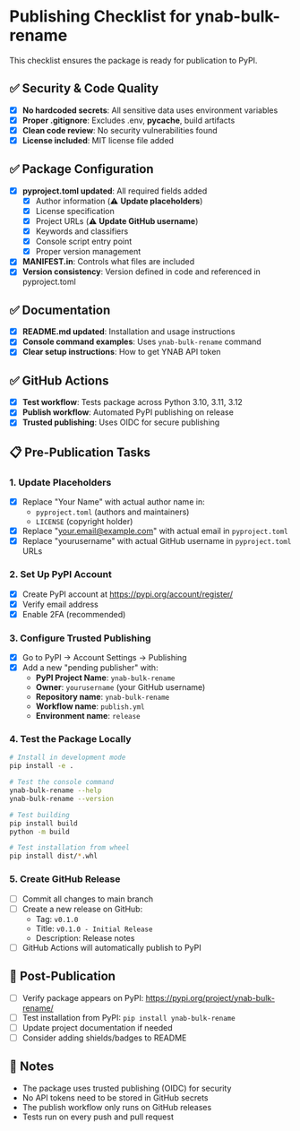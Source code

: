 # Publishing Checklist for ynab-bulk-rename

This checklist ensures the package is ready for publication to PyPI.

## ✅ Security & Code Quality

- [x] **No hardcoded secrets**: All sensitive data uses environment variables
- [x] **Proper .gitignore**: Excludes .env, __pycache__, build artifacts
- [x] **Clean code review**: No security vulnerabilities found
- [x] **License included**: MIT license file added

## ✅ Package Configuration

- [x] **pyproject.toml updated**: All required fields added
  - [x] Author information (⚠️ **Update placeholders**)
  - [x] License specification
  - [x] Project URLs (⚠️ **Update GitHub username**)
  - [x] Keywords and classifiers
  - [x] Console script entry point
  - [x] Proper version management
- [x] **MANIFEST.in**: Controls what files are included
- [x] **Version consistency**: Version defined in code and referenced in pyproject.toml

## ✅ Documentation

- [x] **README.md updated**: Installation and usage instructions
- [x] **Console command examples**: Uses `ynab-bulk-rename` command
- [x] **Clear setup instructions**: How to get YNAB API token

## ✅ GitHub Actions

- [x] **Test workflow**: Tests package across Python 3.10, 3.11, 3.12
- [x] **Publish workflow**: Automated PyPI publishing on release
- [x] **Trusted publishing**: Uses OIDC for secure publishing

## 📋 Pre-Publication Tasks

### 1. Update Placeholders
- [x] Replace "Your Name" with actual author name in:
  - `pyproject.toml` (authors and maintainers)
  - `LICENSE` (copyright holder)
- [x] Replace "your.email@example.com" with actual email in `pyproject.toml`
- [x] Replace "yourusername" with actual GitHub username in `pyproject.toml` URLs

### 2. Set Up PyPI Account
- [x] Create PyPI account at https://pypi.org/account/register/
- [x] Verify email address
- [x] Enable 2FA (recommended)

### 3. Configure Trusted Publishing
- [x] Go to PyPI → Account Settings → Publishing
- [x] Add a new "pending publisher" with:
  - **PyPI Project Name**: `ynab-bulk-rename`
  - **Owner**: `yourusername` (your GitHub username)
  - **Repository name**: `ynab-bulk-rename`
  - **Workflow name**: `publish.yml`
  - **Environment name**: `release`

### 4. Test the Package Locally
```bash
# Install in development mode
pip install -e .

# Test the console command
ynab-bulk-rename --help
ynab-bulk-rename --version

# Test building
pip install build
python -m build

# Test installation from wheel
pip install dist/*.whl
```

### 5. Create GitHub Release
- [ ] Commit all changes to main branch
- [ ] Create a new release on GitHub:
  - Tag: `v0.1.0`
  - Title: `v0.1.0 - Initial Release`
  - Description: Release notes
- [ ] GitHub Actions will automatically publish to PyPI

## 🚀 Post-Publication

- [ ] Verify package appears on PyPI: https://pypi.org/project/ynab-bulk-rename/
- [ ] Test installation from PyPI: `pip install ynab-bulk-rename`
- [ ] Update project documentation if needed
- [ ] Consider adding shields/badges to README

## 📝 Notes

- The package uses trusted publishing (OIDC) for security
- No API tokens need to be stored in GitHub secrets
- The publish workflow only runs on GitHub releases
- Tests run on every push and pull request 